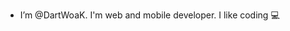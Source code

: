 - I’m @DartWoaK. I'm web and mobile developer. I like coding 💻

<!---
DartWoaK/DartWoaK is a ✨ special ✨ repository because its `README.md` (this file) appears on your GitHub profile.
You can click the Preview link to take a look at your changes.
--->
